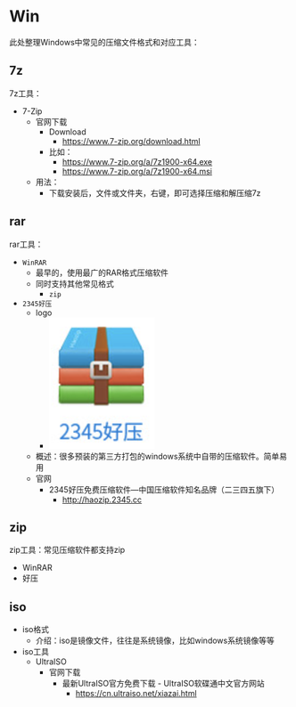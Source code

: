 # Win

此处整理Windows中常见的压缩文件格式和对应工具：

## 7z

7z工具：

* 7-Zip
  * 官网下载
    * Download
      * https://www.7-zip.org/download.html
    * 比如：
      * https://www.7-zip.org/a/7z1900-x64.exe
      * https://www.7-zip.org/a/7z1900-x64.msi
  * 用法：
    * 下载安装后，文件或文件夹，右键，即可选择压缩和解压缩7z

## rar

rar工具：

* `WinRAR`
  * 最早的，使用最广的RAR格式压缩软件
  * 同时支持其他常见格式
    * `zip`
* `2345好压`
  * logo
    * ![win_good_compress](../../assets/img/win_good_compress.png)
  * 概述：很多预装的第三方打包的windows系统中自带的压缩软件。简单易用
  * 官网
    * 2345好压免费压缩软件—中国压缩软件知名品牌（二三四五旗下）
      * http://haozip.2345.cc

## zip

zip工具：常见压缩软件都支持zip

* WinRAR
* 好压

## iso

* iso格式
  * 介绍：iso是镜像文件，往往是系统镜像，比如windows系统镜像等等
* iso工具
  * UltraISO
    * 官网下载
      * 最新UltraISO官方免费下载 - UltraISO软碟通中文官方网站
        * https://cn.ultraiso.net/xiazai.html
